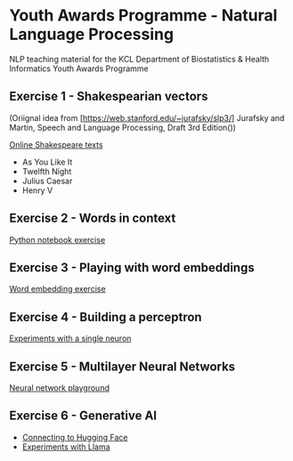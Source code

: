 # Youth Awards Programme - Natural Language Processing

NLP teaching material for the KCL Department of Biostatistics & Health Informatics Youth Awards Programme


## Exercise 1 - Shakespearian vectors
(Oriignal idea from [https://web.stanford.edu/~jurafsky/slp3/] Jurafsky and Martin, Speech and Language Processing, Draft 3rd Edition())

[Online Shakespeare texts](https://www.folger.edu/explore/shakespeares-works/download/)

- As You Like It
- Twelfth Night
- Julius Caesar
- Henry V


## Exercise 2 - Words in context

[Python notebook exercise](https://githubtocolab.com/KCL-Health-NLP/nlp_youth_awards/blob/main//plot_contexts.ipynb)

## Exercise 3 - Playing with word embeddings

[Word embedding exercise](https://githubtocolab.com/KCL-Health-NLP/nlp_youth_awards/blob/main/embeddings.ipynb)


## Exercise 4 - Building a perceptron

[Experiments with a single neuron](https://githubtocolab.com/KCL-Health-NLP/nlp_youth_awards/blob/main//perceptrons.ipynb)

## Exercise 5 - Multilayer Neural Networks

[Neural network playground](https://playground.tensorflow.org/)

## Exercise 6 - Generative AI

- [Connecting to Hugging Face](https://githubtocolab.com/KCL-Health-NLP/nlp_youth_awards/blob/main//hugging_face.ipynb)
- [Experiments with Llama](https://githubtocolab.com/KCL-Health-NLP/nlp_youth_awards/blob/main//llama.ipynb)
